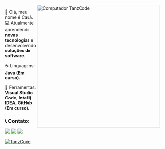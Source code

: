 <img src="https://raw.githubusercontent.com/MicaelliMedeiros/micaellimedeiros/master/image/computer-illustration.png" min-width="400px" max-width="400px" width="400px" align="right" alt="Computador TanzCode">

<p align="left" style=¨font-size=14¨> 
  👋 Olá, meu nome é Cauã.<br>
  💻 Atualmente aprendendo <strong>novas tecnologias</strong> e desenvolvendo <strong>soluções de software</strong>.<br>
</p>

<p align="left" style=¨font-size=14¨>
  ☕ Linguagens: <strong>Java (Em curso).</strong>
</p>

<p align="left" style=¨font-size=14¨>
  💼 Ferramentas: <strong>Visual Studio Code, Intellij IDEA, GitHub (Em curso).</strong>
</p>

<h3>
  📞 Contato:
</h3>

<p align="left">
  <a href="mailto:cauamelo2345@gmail.com" alt="Gmail">
  <img src="https://img.shields.io/badge/-Gmail-FF0000?style=flat-square&labelColor=FF0000&logo=gmail&logoColor=white&link=cauamelo2345@gmail.com" /></a>

  <a href="https://www.linkedin.com/in/cauamelo" alt="Linkedin">
  <img src="https://img.shields.io/badge/-Linkedin-0e76a8?style=flat-square&logo=Linkedin&logoColor=white&link=https://www.linkedin.com/in/cauamelo" /></a>

  <!---<a href="#" alt="WhatsApp">
  <img src="https://img.shields.io/badge/-WhatsApp-25d366?style=flat-square&labelColor=25d366&logo=whatsapp&logoColor=white&link=API-DO-SEU-WHATSAPP"/></a>--->

  <a href="https://instagram.com/caua_melooo" alt="Instagram">
  <img src="https://img.shields.io/badge/-Instagram-DF0174?style=flat-square&labelColor=DF0174&logo=instagram&logoColor=white&link=https://instagram.com/caua_melooo"/></a>
</p>  

  [![TanzCode](https://github-readme-stats.vercel.app/api/top-langs/?username=TanzCode&hide=html&layout=compact=true&theme=radical)](https://github.com/TanzCode/)
